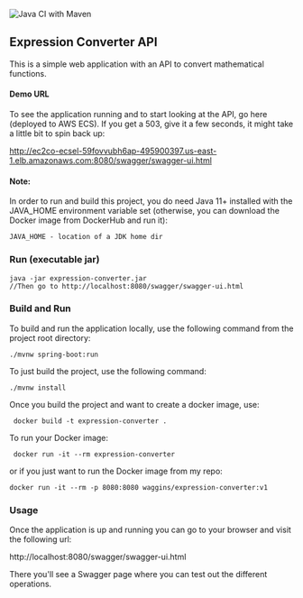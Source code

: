 ![Java CI with Maven](https://github.com/wkennedy/expression-parentheses/workflows/Java%20CI%20with%20Maven/badge.svg)

## Expression Converter API

This is a simple web application with an API to convert mathematical functions.

#### Demo URL
To see the application running and to start looking at the API, go here (deployed to AWS ECS). If you get a 503, give it a few seconds, it might take a little bit to spin back up:

http://ec2co-ecsel-59fovvubh6ap-495900397.us-east-1.elb.amazonaws.com:8080/swagger/swagger-ui.html

#### Note:
In order to run and build this project, you do need Java 11+ installed with the JAVA_HOME environment variable set (otherwise, you can download the Docker image from DockerHub and run it):

    JAVA_HOME - location of a JDK home dir
    
### Run (executable jar)

    java -jar expression-converter.jar
    //Then go to http://localhost:8080/swagger/swagger-ui.html
    
### Build and Run    

To build and run the application locally, use the following command from the project root directory:

    ./mvnw spring-boot:run
    
To just build the project, use the following command:
    
    ./mvnw install

Once you build the project and want to create a docker image, use:

     docker build -t expression-converter .
     
To run your Docker image:
   
     docker run -it --rm expression-converter

or if you just want to run the Docker image from my repo:

    docker run -it --rm -p 8080:8080 waggins/expression-converter:v1
     
### Usage
Once the application is up and running you can go to your browser and visit the following url:

http://localhost:8080/swagger/swagger-ui.html     

There you'll see a Swagger page where you can test out the different operations.
